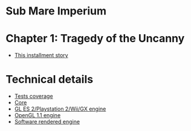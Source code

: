 Sub Mare Imperium
=================

# Chapter 1: Tragedy of the Uncanny

- [This installment story](episode1)

# Technical details

- [Tests coverage](coverage/index.html)
- [Core](core)
- [GL ES 2/Playstation 2/Wii/GX engine](ee-frontend)
- [OpenGL 1.1 engine](gl-frontend)
- [Software rendered engine](mx-frontend)
